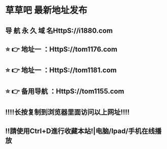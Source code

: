 
# 草草吧 最新地址发布 
## 导 航 永 久 域 名HttpS://i1880.com
## ⭐️ 👉 地址一 ：HttpS://tom1176.com
## ⭐️ 👉 地址一 ：HttpS://tom1181.com
## ⭐️ 👉 备用导航 ：HttpS://tom1155.com
## ‼️‼️长按复制到浏览器里面访问以上网址‼️‼️
## ‼️請使用Ctrl+D進行收藏本站!|电脑/Ipad/手机在线播放
